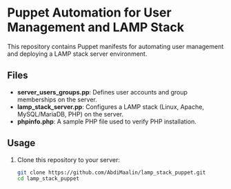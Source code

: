 # Puppet Automation for User Management and LAMP Stack

This repository contains Puppet manifests for automating user management and deploying a LAMP stack server environment.  

## Files
- **server_users_groups.pp**: Defines user accounts and group memberships on the server.
- **lamp_stack_server.pp**: Configures a LAMP stack (Linux, Apache, MySQL/MariaDB, PHP) on the server.
- **phpinfo.php**: A sample PHP file used to verify PHP installation.

## Usage
1. Clone this repository to your server:
   ```bash
   git clone https://github.com/AbdiMaalin/lamp_stack_puppet.git
   cd lamp_stack_puppet

